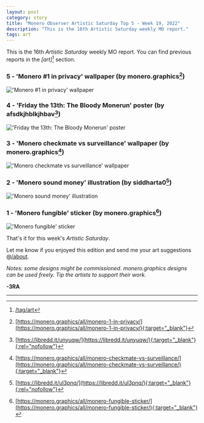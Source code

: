 ```yaml
---
layout: post
category: story
title: "Monero Observer Artistic Saturday Top 5 - Week 19, 2022"
description: "This is the 16th Artistic Saturday weekly MO report."
tags: art
---
```


This is the 16th *Artistic Saturday* weekly MO report. You can find previous reports in the *[art]*[^0] section.

### 5 - 'Monero #1 in privacy' wallpaper (by monero.graphics[^1])

!['Monero #1 in privacy' wallpaper](/assets/img/art/22-19/xmr-first-privacy.png)

### 4 - 'Friday the 13th: The Bloody Monerun' poster (by afsdkjhblkjhbav[^2])

!['Friday the 13th: The Bloody Monerun' poster](/assets/img/art/22-19/monerun-friday-13.png)

### 3 - 'Monero checkmate vs surveillance' wallpaper (by monero.graphics[^3])

!['Monero checkmate vs surveillance' wallpaper](/assets/img/art/22-19/monero-checkmate-surveillance.png)

### 2 - 'Monero sound money' illustration (by siddharta0[^4])

!['Monero sound money' illustration](/assets/img/art/22-19/monero-sound-money.png)

### 1 - 'Monero fungible' sticker (by monero.graphics[^5])

!['Monero fungible' sticker](/assets/img/art/22-19/xmr-fungible-sticker.png)


That's it for this week's *Artistic Saturday*.

Let me know if you enjoyed this edition and send me your art suggestions @[/about](/about). 

*Notes: some designs might be commissioned. monero.graphics designs can be used freely. Tip the artists to support their work.*


**-3RA** 

---

[^0]: [/tag/art](/tag/art)
[^1]: [https://monero.graphics/all/monero-1-in-privacy/](https://monero.graphics/all/monero-1-in-privacy/){:target="_blank"}
[^2]: [https://libredd.it/unyuqw/](https://libredd.it/unyuqw/){:target="_blank"}{:rel="nofollow"}
[^3]: [https://monero.graphics/all/monero-checkmate-vs-surveillance/](https://monero.graphics/all/monero-checkmate-vs-surveillance/){:target="_blank"}
[^4]: [https://libredd.it/ul3pnq/](https://libredd.it/ul3pnq/){:target="_blank"}{:rel="nofollow"}
[^5]: [https://monero.graphics/all/monero-fungible-sticker/](https://monero.graphics/all/monero-fungible-sticker/){:target="_blank"}
